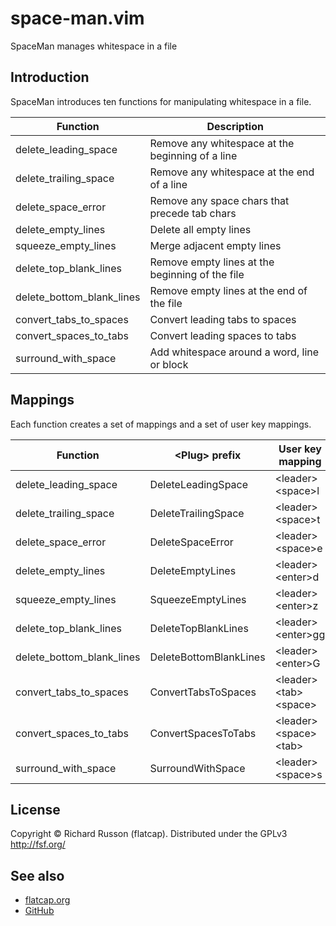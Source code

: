 # space-man.vim

SpaceMan manages whitespace in a file

## Introduction

SpaceMan introduces ten functions for manipulating whitespace in a file.

Function                  | Description
------------------------- | ------------------------------------------------
delete_leading_space      | Remove any whitespace at the beginning of a line
delete_trailing_space     | Remove any whitespace at the end of a line
delete_space_error        | Remove any space chars that precede tab chars
delete_empty_lines        | Delete all empty lines
squeeze_empty_lines       | Merge adjacent empty lines
delete_top_blank_lines    | Remove empty lines at the beginning of the file
delete_bottom_blank_lines | Remove empty lines at the end of the file
convert_tabs_to_spaces    | Convert leading tabs to spaces
convert_spaces_to_tabs    | Convert leading spaces to tabs
surround_with_space       | Add whitespace around a word, line or block

## Mappings

Each function creates a set of <Plug> mappings and a set of user key mappings.

Function                  | &lt;Plug&gt; prefix          | User key mapping          
------------------------- | -----------------------| --------------------- 
delete_leading_space      | DeleteLeadingSpace     | &lt;leader&gt;&lt;space&gt;l      
delete_trailing_space     | DeleteTrailingSpace    | &lt;leader&gt;&lt;space&gt;t      
delete_space_error        | DeleteSpaceError       | &lt;leader&gt;&lt;space&gt;e      
delete_empty_lines        | DeleteEmptyLines       | &lt;leader&gt;&lt;enter&gt;d      
squeeze_empty_lines       | SqueezeEmptyLines      | &lt;leader&gt;&lt;enter&gt;z      
delete_top_blank_lines    | DeleteTopBlankLines    | &lt;leader&gt;&lt;enter&gt;gg     
delete_bottom_blank_lines | DeleteBottomBlankLines | &lt;leader&gt;&lt;enter&gt;G      
convert_tabs_to_spaces    | ConvertTabsToSpaces    | &lt;leader&gt;&lt;tab&gt;&lt;space&gt;  
convert_spaces_to_tabs    | ConvertSpacesToTabs    | &lt;leader&gt;&lt;space&gt;&lt;tab&gt;  
surround_with_space       | SurroundWithSpace      | &lt;leader&gt;&lt;space&gt;s      

## License

Copyright &copy; Richard Russon (flatcap).
Distributed under the GPLv3 <http://fsf.org/>

## See also

- [flatcap.org](https://flatcap.org)
- [GitHub](https://github.com/flatcap/vim-space-man)

